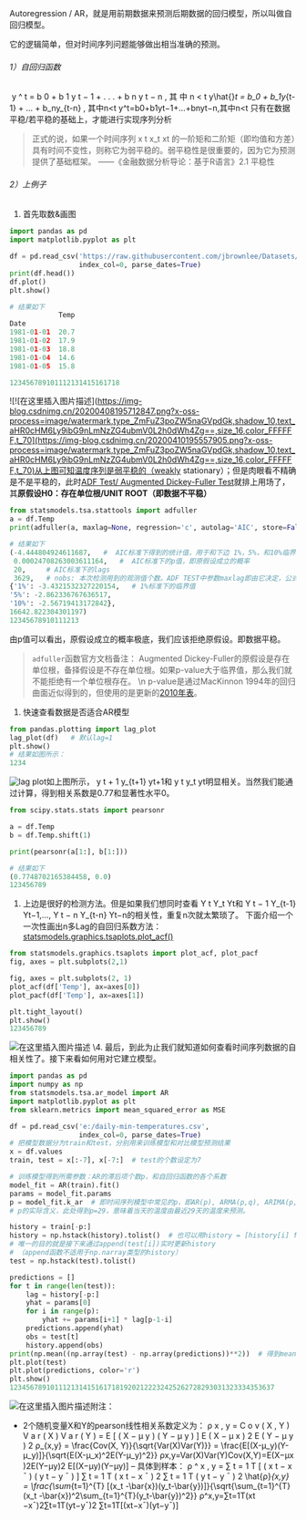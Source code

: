 Autoregression / AR，就是用前期数据来预测后期数据的回归模型，所以叫做自回归模型。

它的逻辑简单，但对时间序列问题能够做出相当准确的预测。

###### 1）自回归函数

​                                   y                                                        ^                                      t                                  =                                   b                            0                                  +                                   b                            1                                            y                                       t                               −                               1                                            +                         .                         .                         .                         +                                   b                            n                                            y                                       t                               −                               n                                            ,                         其                         中                         n                         <                         t                               y\hat{}_t = b_0 + b_1y_{t-1} + ... + b_ny_{t-n} , 其中n<t                   y^t=b0+b1yt−1+...+bnyt−n,其中n<t
 只有在数据平稳/若平稳的基础上，才能进行实现序列分析

> 正式的说，如果一个时间序列                                             x                            t                                       x_t                   xt 的一阶矩和二阶矩（即均值和方差）具有时间不变性，则称它为弱平稳的。弱平稳性是很重要的，因为它为预测提供了基础框架。
>  ——《金融数据分析导论：基于R语言》2.1 平稳性

###### 2）上例子

1. 首先取数&画图

```python
import pandas as pd
import matplotlib.pyplot as plt

df = pd.read_csv('https://raw.githubusercontent.com/jbrownlee/Datasets/master/daily-min-temperatures.csv',
				 index_col=0, parse_dates=True)
print(df.head())
df.plot()
plt.show()

# 结果如下
            Temp
Date            
1981-01-01  20.7
1981-01-02  17.9
1981-01-03  18.8
1981-01-04  14.6
1981-01-05  15.8

123456789101112131415161718
```

![![在这里插入图片描述](https://img-blog.csdnimg.cn/20200408195712847.png?x-oss-process=image/watermark,type_ZmFuZ3poZW5naGVpdGk,shadow_10,text_aHR0cHM6Ly9ibG9nLmNzZG4ubmV0L2h0dWh4Zg==,size_16,color_FFFFFF,t_70](https://img-blog.csdnimg.cn/20200410195557905.png?x-oss-process=image/watermark,type_ZmFuZ3poZW5naGVpdGk,shadow_10,text_aHR0cHM6Ly9ibG9nLmNzZG4ubmV0L2h0dWh4Zg==,size_16,color_FFFFFF,t_70)从上图可知温度序列是弱平稳的（weakly stationary）；但是肉眼看不精确是不是平稳的，此时[ADF Test/ Augmented Dickey-Fuller Test](https://www.statsmodels.org/stable/generated/statsmodels.tsa.stattools.adfuller.html)就排上用场了，其**原假设H0：存在单位根/UNIT ROOT（即数据不平稳）**

```python
from statsmodels.tsa.stattools import adfuller
a = df.Temp
print(adfuller(a, maxlag=None, regression='c', autolag='AIC', store=False, regresults=False)) # 参数均为默认值

# 结果如下
(-4.444804924611687,   #  AIC标准下得到的统计值，用于和下边 1%，5%，和10%临界值比较。但更方便的是直接用下边的p值
 0.00024708263003611164,   #  AIC标准下的p值，即原假设成立的概率
 20,     # AIC标准下的lags
 3629,   # nobs: 本次检测用到的观测值个数。ADF TEST中参数maxlag即由它决定，公式是 maxlag=12*(nobs/100)^{1/4}，此处即29.45
{'1%': -3.4321532327220154,   # 1%标准下的临界值
'5%': -2.862336767636517, 
'10%': -2.56719413172842}, 
16642.822304301197)
12345678910111213
```

由p值可以看出，原假设成立的概率极底，我们应该拒绝原假设。即数据平稳。

> `adfuller`函数官方文档备注：
>  Augmented Dickey-Fuller的原假设是存在单位根，备择假设是不存在单位根。如果p-value大于临界值，那么我们就不能拒绝有一个单位根存在。
>  \n
>  p-value是通过MacKinnon 1994年的回归曲面近似得到的，但使用的是更新的[2010年表](http://ideas.repec.org/p/qed/wpaper/1227.html)。

1. 快速查看数据是否适合AR模型

```python
from pandas.plotting import lag_plot
lag_plot(df)   # 默认lag=1
plt.show()
# 结果如图所示：
1234
```

![lag plot](https://img-blog.csdnimg.cn/20200408200035770.png?x-oss-process=image/watermark,type_ZmFuZ3poZW5naGVpdGk,shadow_10,text_aHR0cHM6Ly9ibG9nLmNzZG4ubmV0L2h0dWh4Zg==,size_16,color_FFFFFF,t_70)如上图所示，                                       y                                   t                            +                            1                                           y_{t+1}                yt+1和                                       y                         t                                  y_t                yt明显相关。当然我们能通过计算，得到相关系数是0.77和显著性水平0。

```python
from scipy.stats.stats import pearsonr

a = df.Temp
b = df.Temp.shift(1)

print(pearsonr(a[1:], b[1:]))

# 结果如下
(0.7748702165384458, 0.0)
123456789
```

1. 上边是很好的检测方法。但是如果我们想同时查看                                             Y                            t                                       Y_t                   Yt和                                             Y                                       t                               −                               1                                                 Y_{t-1}                   Yt−1,…,                                             Y                                       t                               −                               n                                                 Y_{t-n}                   Yt−n的相关性，重复n次就太繁琐了。
    下面介绍一个一次性画出n多Lag的自回归系数方法：[statsmodels.graphics.tsaplots.plot_acf()](https://www.statsmodels.org/stable/generated/statsmodels.graphics.tsaplots.plot_acf.html)

```python
from statsmodels.graphics.tsaplots import plot_acf, plot_pacf
fig, axes = plt.subplots(2,1)

fig, axes = plt.subplots(2, 1)
plot_acf(df['Temp'], ax=axes[0])
plot_pacf(df['Temp'], ax=axes[1])

plt.tight_layout()
plt.show()
123456789
```

![在这里插入图片描述](https://img-blog.csdnimg.cn/20200520000734558.png?x-oss-process=image/watermark,type_ZmFuZ3poZW5naGVpdGk,shadow_10,text_aHR0cHM6Ly9ibG9nLmNzZG4ubmV0L2h0dWh4Zg==,size_16,color_FFFFFF,t_70)
 \4. 最后，到此为止我们就知道如何查看时间序列数据的自相关性了。接下来看如何用对它建立模型。

```python
import pandas as pd
import numpy as np
from statsmodels.tsa.ar_model import AR
import matplotlib.pyplot as plt
from sklearn.metrics import mean_squared_error as MSE

df = pd.read_csv('e:/daily-min-temperatures.csv',
                 index_col=0, parse_dates=True)
# 把模型数据分为train和test，分别用来训练模型和对比模型预测结果
x = df.values
train, test = x[:-7], x[-7:]  # test的个数设定为7

# 训练模型得到所需参数：AR的滞后项个数p，和自回归函数的各个系数
model_fit = AR(train).fit()
params = model_fit.params
p = model_fit.k_ar  # 即时间序列模型中常见的p，即AR(p), ARMA(p,q), ARIMA(p,d,q)中的p。
# p的实际含义，此处得到p=29，意味着当天的温度由最近29天的温度来预测。

history = train[-p:]   
history = np.hstack(history).tolist()  # 也可以用history = [history[i] for i in range(len(history))] ，
# 唯一的目的就是接下来通过append(test[i])实时更新history
# （append函数不适用于np.narray类型的history）
test = np.hstack(test).tolist()

predictions = []
for t in range(len(test)):
	lag = history[-p:]
	yhat = params[0]
	for i in range(p):
		yhat += params[i+1] * lag[p-1-i]
	predictions.append(yhat)
	obs = test[t]
	history.append(obs)
print(np.mean((np.array(test) - np.array(predictions))**2))  # 得到mean_squared_error, MSE
plt.plot(test)
plt.plot(predictions, color='r')
plt.show()
12345678910111213141516171819202122232425262728293031323334353637
```

![在这里插入图片描述](https://img-blog.csdnimg.cn/20200418172859181.png?x-oss-process=image/watermark,type_ZmFuZ3poZW5naGVpdGk,shadow_10,text_aHR0cHM6Ly9ibG9nLmNzZG4ubmV0L2h0dWh4Zg==,size_16,color_FFFFFF,t_70)附注：

- 2个随机变量X和Y的pearson线性相关系数定义为：
                                                     ρ                                           x                                  ,                                  y                                                 =                                                   C                                  o                                  v                                  (                                  X                                  ,                                  Y                                  )                                                                   V                                     a                                     r                                     (                                     X                                     )                                     V                                     a                                     r                                     (                                     Y                                     )                                                             =                                                   E                                  [                                  (                                  X                                  −                                               μ                                     y                                              )                                  (                                  Y                                  −                                               μ                                     y                                              )                                  ]                                                                   E                                     (                                     X                                     −                                                   μ                                        x                                                                )                                        2                                                  E                                     (                                     Y                                     −                                                   μ                                        y                                                                )                                        2                                                                                ρ_{x,y} = \frac{Cov(X, Y)}{\sqrt{Var(X)Var(Y)}} = \frac{E[(X-μ_y)(Y-μ_y)]}{\sqrt{E(X-μ_x)^2E(Y-μ_y)^2}}                      ρx,y​=Var(X)Var(Y)                     ​Cov(X,Y)​=E(X−μx​)2E(Y−μy​)2                     ​E[(X−μy​)(Y−μy​)]​
   – 具体到样本：
                                                                 ρ                                  ^                                                      x                                  ,                                  y                                                 =                                                                ∑                                                   t                                        =                                        1                                                  T                                              [                                  (                                               x                                     t                                              −                                               x                                     ˉ                                              )                                  (                                               y                                     t                                              −                                               y                                     ˉ                                              )                                  ]                                                                                 ∑                                                       t                                           =                                           1                                                      T                                                  (                                                   x                                        t                                                  −                                                   x                                        ˉ                                                                )                                        2                                                                ∑                                                       t                                           =                                           1                                                      T                                                  (                                                   y                                        t                                                  −                                                   y                                        ˉ                                                                )                                        2                                                                                \hat{ρ}_{x,y} = \frac{\sum_{t=1}^{T} [(x_t -\bar{x})(y_t-\bar{y})]}{\sqrt{\sum_{t=1}^{T} (x_t -\bar{x})^2\sum_{t=1}^{T}(y_t-\bar{y})^2}}                      ρ^​x,y​=∑t=1T​(xt​−xˉ)2∑t=1T​(yt​−yˉ​)2                     ​∑t=1T​[(xt​−xˉ)(yt​−yˉ​)]​



